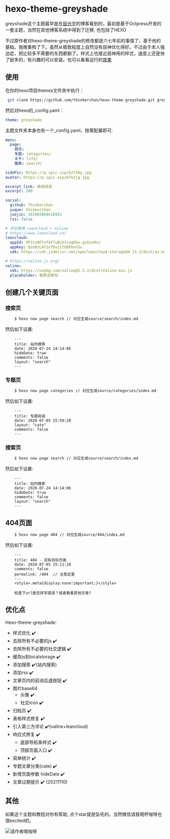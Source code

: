 # hexo-theme-greyshade

greyshade这个主题最早是在[屈光宇](https://imququ.com/)的博客看到的，最初是基于Octpress开发的一套主题，当然在其他博客系统中得到了迁移, 也包括了HEXO

不过原作者对hexo-theme-greyshade的修改都是六七年前的事情了，基于他的基础，我微重构了下。虽然从极致程度上自然没有屈神优化得好。不过由于本人强迫症，把比较多不需要的东西都删了。样式上也接近屈神用的样式，速度上还是快了挺多的，有兴趣的可以安装。也可以看看运行的[效果](https://thinkerchan.com/)

## 使用
在你的hexo项目themes文件夹中执行：
```bash
 git clone https://github.com/thinkerchan/hexo-theme-greyshade.git greyshade
```

然后对hexo的_config.yaml：
```yaml
theme: greyshade
```

主题文件夹本身也有一个_config.yaml，按需配置即可:
```yml
menu:
  page:
    首页: .
    专题: categories/
    关于: life/
    搜索: search/

sidePic: https://p.ipic.vip/b2t3my.jpg
avatar: https://p.ipic.vip/67o2jq.jpg

excerpt_link: 继续阅读
excerpt: 200

social:
  github: thinkerchan
  yuque: thinkerchan
  juejin: 201965868418951
  rss: false

# 评论使用 LeanCloud + Valine
# https://www.leancloud.cn/
leancloud:
  appId: XPJzs0FfufkFfuBjbJraqhbo-gzGzoHsz
  appKey: QoS0zL4Y2xTDviitGOPkvCGv
  sdk: https://cdn.jsdelivr.net/npm/leancloud-storage@4.13.2/dist/av.min.js

# https://valine.js.org/
valine:
  sdk: https://unpkg.com/valine@1.5.2/dist/Valine.min.js
  placeholder: 我来说两句


```
## 创建几个关键页面

### 搜索页
```bash
    $ hexo new page search // 对应生成source/search/index.md
```
然后如下设置:
```
    ---
    title: 站内搜索
    date: 2020-07-24 14:14:06
    hideDate: true
    comments: false
    layout: "search"
    ---
```

### 专题页
```bash
    $ hexo new page categories // 对应生成source/categories/index.md
```
然后如下设置:
```
    ---
    title: 专题阅读
    date: 2020-07-05 15:59:28
    layout: "cate"
    comments: false
    ---
```

### 搜索页
```bash
    $ hexo new page search // 对应生成source/search/index.md
```
然后如下设置:
```
    ---
    title: 站内搜索
    date: 2020-07-24 14:14:06
    hideDate: true
    comments: false
    layout: "search"
    ---
```
## 404页面
``` bash
    $ hexo new page 404 // 对应生成source/404/index.md
```

然后如下设置:
```
    ---
    title: 404 - 没有目标页面
    date: 2020-07-05 15:11:10
    comments: false
    permalink: /404  // 注意这里
    ---
    <style>.meta{display:none!important;}</style>

    检查下url是否拼写错误？或者看看其他文章?
```


## 优化点
Hexo-theme-greyshade:
* 样式优化 ✔️
* 去除所有不必要的js ✔️
* 去除所有不必要的社交逻辑 ✔️
* 缓存js到localstorage ✔️
* 添加搜索 ✔️(站内搜索)
* 添加rss ✔️
* 文章页内的前进后退按钮 ✔️
* 图片base64
    * 头像 ✔️
    * 社交icon ✔️
* 归档页 ✔️
* 表格样式修复 ✔️
* 引入第三方评论 ✔️(valine+leancloud)
* 响应式修复 ✔️
    * 底部导航条样式 ✔️
    * 顶部页面入口 ✔️
* 简单统计 ✔️
* 专题文章分类(cate) ✔️
* 新增页面参数 hideDate ✔️
* 文章过期提示  ✔️ (20211110)


## 其他
如果这个主题和教程对你有帮助, 点个star就是坠吼的。当然微信请我喝杯咖啡也很excited的。

![请作者喝咖啡](https://tva1.sinaimg.cn/large/007S8ZIlgy1ghx3hwqq1sj308c07uglx.jpg)
